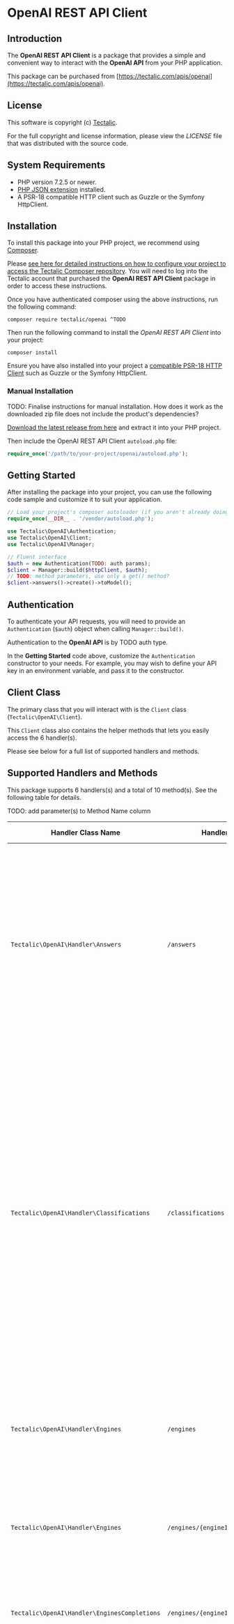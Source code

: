 # OpenAI REST API Client

## Introduction

The **OpenAI REST API Client** is a package that provides a simple and convenient way to interact with the **OpenAI API** from your PHP application.

This package can be purchased from [https://tectalic.com/apis/openai](https://tectalic.com/apis/openai).

## License

This software is copyright (c) [Tectalic](https://tectalic.com).

For the full copyright and license information, please view the *LICENSE* file that was distributed with the source code.

## System Requirements

- PHP version 7.2.5 or newer.
- [PHP JSON extension](https://www.php.net/manual/en/json.installation.php) installed.
- A PSR-18 compatible HTTP client such as Guzzle or the Symfony HttpClient.

## Installation

To install this package into your PHP project, we recommend using [Composer](http://getcomposer.org/).

Please [see here for detailed instructions on how to configure your project to access the Tectalic Composer repository](https://tectalic.com/products/openai#composer-integration). You will need to log into the Tectalic account that purchased the **OpenAI REST API Client** package in order to access these instructions.

Once you have authenticated composer using the above instructions, run the following command:

`composer require tectalic/openai ^TODO`

Then run the following command to install the *OpenAI REST API Client* into your project:

`composer install`

Ensure you have also installed into your project a [compatible PSR-18 HTTP Client](https://packagist.org/providers/psr/http-client-implementation) such as Guzzle or the Symfony HttpClient.

### Manual Installation

TODO: Finalise instructions for manual installation. How does it work as the downloaded zip file does not include the product's dependencies?

[Download the latest release from here](https://tectalic.com/products/openai) and extract it into your PHP project.

Then include the OpenAI REST API Client `autoload.php` file:

```php
require_once('/path/to/your-project/openai/autoload.php');
```

## Getting Started

After installing the package into your project, you can use the following code sample and customize it to suit your application.

```php
// Load your project's composer autoloader (if you aren't already doing so).
require_once(__DIR__ . '/vendor/autoload.php');
```

```php
use Tectalic\OpenAI\Authentication;
use Tectalic\OpenAI\Client;
use Tectalic\OpenAI\Manager;

// Fluent interface
$auth = new Authentication(TODO: auth params);
$client = Manager::build($httpClient, $auth);
// TODO: method parameters, use only a get() method?
$client->answers()->create()->toModel();
```

## Authentication
To authenticate your API requests, you will need to provide an `Authentication` (`$auth`) object when calling `Manager::build()`.

Authentication to the **OpenAI API** is by TODO auth type.

In the **Getting Started** code above, customize the `Authentication` constructor to your needs. For example, you may wish to define your API key in an environment variable, and pass it to the constructor.

## Client Class

The primary class that you will interact with is the `Client` class (`Tectalic\OpenAI\Client`).

This `Client` class also contains the helper methods that lets you easily access the 6 handler(s).

Please see below for a full list of supported handlers and methods.

## Supported Handlers and Methods

This package supports 6 handlers(s) and a total of 10 method(s). See the following table for details.

 TODO: add parameter(s) to Method Name column

| Handler Class Name | Handler URL | HTTP Verb | Method Name | Description | PHP Code |
| ------------------- | ------------ | --------- | ----------- | ----------- | -------- |
|`Tectalic\OpenAI\Handler\Answers`|`/answers`|`post`|`create()`|Create answer<br /><br />Answers the specified question using the provided documents and examples.<br /><br />The endpoint first [searches](https://beta.openai.com/docs/api-reference/searches) over provided documents or files to find relevant context.<br />The relevant context is combined with the provided examples and question to create the prompt for [completion](https://beta.openai.com/docs/api-reference/completions).<br /><br />[See More](https://beta.openai.com/docs/api-reference/classifications/create)|`$client->answers()->create()->toModel()`|
|`Tectalic\OpenAI\Handler\Classifications`|`/classifications`|`post`|`create()`|Create classification<br /><br />Classifies the specified query using provided examples.<br /><br />The endpoint first [searches](https://beta.openai.com/docs/api-reference/searches) over the labeled examples to select the ones most relevant for the particular query.<br />Then, the relevant examples are combined with the query to construct a prompt to produce the final label via the [completions](https://beta.openai.com/docs/api-reference/completions) endpoint.<br /><br />Labeled examples can be provided via an uploaded file, or explicitly listed in the request using the examples parameter for quick tests and small scale use cases.<br /><br />[See More](https://beta.openai.com/docs/api-reference/classifications/create)|`$client->classifications()->create()->toModel()`|
|`Tectalic\OpenAI\Handler\Engines`|`/engines`|`get`|`list()`|List engines<br /><br />Lists the currently available engines, and provides basic information about each one such as the owner and availability.<br /><br />[See More](https://beta.openai.com/docs/api-reference/engines/list)|`$client->engines()->list()->toModel()`|
|`Tectalic\OpenAI\Handler\Engines`|`/engines/{engineId}`|`get`|`get()`|Retrieve engine<br /><br />Retrieves an engine instance, providing basic information about the engine such as the owner and availability.<br /><br />[See More](https://beta.openai.com/docs/api-reference/engines/retrieve)|`$client->engines()->get()->toModel()`|
|`Tectalic\OpenAI\Handler\EnginesCompletions`|`/engines/{engineId}/completions`|`post`|`create()`|Create completion<br /><br />Creates a new completion for the provided prompt and parameters.<br /><br />[See More](https://beta.openai.com/docs/api-reference/completions/create)|`$client->enginesCompletions()->create()->toModel()`|
|`Tectalic\OpenAI\Handler\EnginesSearch`|`/engines/{engineId}/search`|`post`|`esCreate()`|Create search<br /><br />The search endpoint computes similarity scores between provided query and documents.<br />Documents can be passed directly to the API if there are no more than 200 of them.<br /><br />To go beyond the 200 document limit, documents can be processed offline and then used for efficient retrieval at query time.<br />When `file` is set, the search endpoint searches over all the documents in the given file and returns up to the `max_rerank` number of documents.<br />These documents will be returned along with their search scores.<br /><br />The similarity score is a positive score that usually ranges from 0 to 300 (but can sometimes go higher), where a score above 200 usually means the document is semantically similar to the query.<br /><br />[See More](https://beta.openai.com/docs/api-reference/searches/create)|`$client->enginesSearch()->esCreate()->toModel()`|
|`Tectalic\OpenAI\Handler\Files`|`/files`|`get`|`list()`|List files<br /><br />Returns a list of files that belong to the user's organization.<br /><br />[See More](https://beta.openai.com/docs/api-reference/files/list)|`$client->files()->list()->toModel()`|
|`Tectalic\OpenAI\Handler\Files`|`/files`|`post`|`upload()`|Upload file<br /><br />Upload a file that contains document(s) to be used across various endpoints/features.<br />Currently, the size of all the files uploaded by one organization can be up to 1 GB.<br />Please contact us if you need to increase the storage limit.<br /><br />[See More](https://beta.openai.com/docs/api-reference/files/upload)|`$client->files()->upload()->toModel()`|
|`Tectalic\OpenAI\Handler\Files`|`/files/{fileId}`|`get`|`get()`|Retrieve file<br /><br />Returns information about a specific file.<br /><br />[See More](https://beta.openai.com/docs/api-reference/files/retrieve)|`$client->files()->get()->toModel()`|
|`Tectalic\OpenAI\Handler\Files`|`/files/{fileId}`|`delete`|`remove()`|Delete file<br /><br />Delete a file.<br /><br />[See More](https://beta.openai.com/docs/api-reference/files/delete)|`$client->files()->remove()->toModel()`|


## Models (if DTO enabled)
TODO: Add models if they are part of MVP
```
Tectalic\OpenAI\Model\User (primary for the `get()` method)
Tectalic\OpenAI\Model\UserList (Collection, ArrayAccess)
Tectalic\OpenAI\Model\UserCreate (if different from User)
Tectalic\OpenAI\Model\UserUpdate (if different from User)
Tectalic\OpenAI\Model\UserDelete (if different from User)
Tectalic\OpenAI\Model\UserTrace (only if exotic HTTP method defined and different from User)
```

## Errors

When using **OpenAI REST API Client**, certain types of errors will cause an `Tectalic\OpenAI\Exception\ClientException` to be thrown. For example, if the request cannot be encoded into valid JSON.

Your HTTP client of choice may also throw various exceptions, such as `GuzzleHttp\Exception\ClientException`. Consult your HTTP client's documentation for more details.
